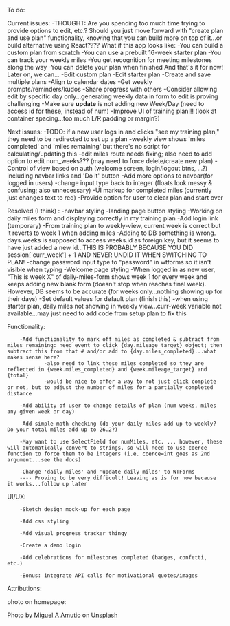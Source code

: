 To do:

Current issues:
-THOUGHT: Are you spending too much time trying to provide options to edit, etc.? Should you just move forward with "create plan and use plan" functionality, knowing that you can build more on top of it...or build alternative using React???? What if this app looks like:
        -You can build a custom plan from scratch
        -You can use a prebuilt 16-week starter plan
        -You can track your weekly miles
        -You get recognition for meeting milestones along the way
        -You can delete your plan when finished
        And that's it for now! Later on, we can...
        -Edit custom plan
        -Edit starter plan
        -Create and save multiple plans
        -Align to calendar dates
        -Get weekly prompts/reminders/kudos
        -Share progress with others
-Consider allowing edit by specific day only...generating weekly data in form to edit is proving challenging
-Make sure **update** is not adding new Week/Day (need to access id for these, instead of num)
-Improve UI of training plan!!! (look at container spacing...too much L/R padding or margin?)


Next issues:
-TODO: if a new user logs in and clicks "see my training plan," they need to be redirected to set up a plan
-weekly view shows 'miles completed' and 'miles remaining' but there's no script for calculating/updating this
-edit miles route needs fixing; also need to add option to edit num_weeks??? (may need to force delete/create new plan)
-Control of view based on auth (welcome screen, login/logout btns, ...?) including navbar links and 'Do it' button
-Add more options to navbar(for logged in users)
-change input type back to integer (floats look messy & confusing; also unnecessary)
-UI markup for completed miles (currently just changes text to red)
-Provide option for user to clear plan and start over



Resolved (I think) :
-navbar styling
-landing page button styling
-Working on daily miles form and displaying correctly in my training plan
-Add login link (temporary)
-From training plan to weekly-view, current week is correct but it reverts to week 1 when adding miles
-Adding to DB something is wrong. days.weeks is supposed to access weeks.id as foreign key, but it seems to have just added a new id...THIS IS PROBABLY BECAUSE YOU DID session['curr_week'] + 1 AND NEVER UNDID IT WHEN SWITCHING TO PLAN!
-change password input type to "password" in wtforms so it isn't visible when typing
-Welcome page styling
-When logged in as new user, "This is week X" of daily-miles-form shows week 1 for every week and keeps adding new blank form (doesn't stop when reaches final week). However, DB seems to be accurate (for weeks only...nothing showing up for their days)
-Set default values for default plan (finish this)
-when using starter plan, daily miles not showing in weekly view...curr-week variable not available...may just need to add code from setup plan to fix this

Functionality:

        -Add functionality to mark off miles as completed & subtract from miles remaining: need event to click {day.mileage_target} object; then subtract this from that # and/or add to {day.miles_completed}...what makes sense here?
                -also need to link these miles completed so they are reflected in {week.miles_completed} and {week.mileage_target} and {total}
                -would be nice to offer a way to not just click complete or not, but to adjust the number of miles for a partially completed distance

        -Add ability of user to change details of plan (num weeks, miles any given week or day)

        -Add simple math checking (do your daily miles add up to weekly? Do your total miles add up to 26.2?)

        -May want to use SelectField for numMiles, etc. ... however, these will automatically convert to strings, so will need to use coerce function to force them to be integers (i.e. coerce=int goes as 2nd argument...see the docs)

        -Change 'daily miles' and 'update daily miles' to WTForms
        ---- Proving to be very difficult! Leaving as is for now because it works...follow up later


UI/UX:

        -Sketch design mock-up for each page

        -Add css styling
        
        -Add visual progress tracker thingy

        -Create a demo login

        -Add celebrations for milestones completed (badges, confetti, etc.)

        -Bonus: integrate API calls for motivational quotes/images


Attributions:

photo on homepage:

Photo by <a href="https://unsplash.com/@amutiomi?utm_source=unsplash&utm_medium=referral&utm_content=creditCopyText">Miguel A Amutio</a> on <a href="https://unsplash.com/s/photos/marathon?utm_source=unsplash&utm_medium=referral&utm_content=creditCopyText">Unsplash</a>
  
  
  

